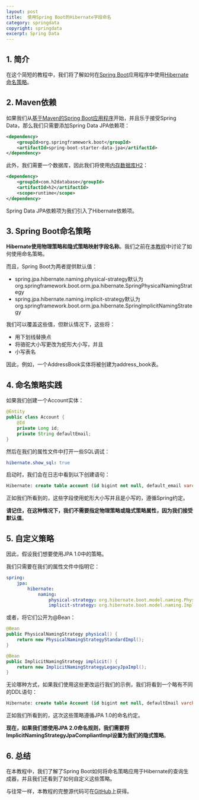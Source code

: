 ```yaml
---
layout: post
title:  使用Spring Boot的Hibernate字段命名
category: springdata
copyright: springdata
excerpt: Spring Data
---
```


## 1. 简介

在这个简短的教程中，我们将了解如何在[Spring Boot](https://www.baeldung.com/spring-boot)应用程序中使用[Hibernate命名策略](https://www.baeldung.com/hibernate-naming-strategy)。

## 2. Maven依赖

如果我们从[基于Maven的Spring Boot应用程序](https://www.baeldung.com/spring-boot-start)开始，并且乐于接受Spring Data，那么我们只需要添加Spring Data JPA依赖项：

```xml
<dependency>
    <groupId>org.springframework.boot</groupId>
    <artifactId>spring-boot-starter-data-jpa</artifactId>
</dependency>
```

此外，我们需要一个数据库，因此我们将使用[内存数据库H2](https://central.sonatype.com/artifact/com.h2database/h2/2.1.212)：

```xml
<dependency>
    <groupId>com.h2database</groupId>
    <artifactId>h2</artifactId>
    <scope>runtime</scope>
</dependency>
```

Spring Data JPA依赖项为我们引入了Hibernate依赖项。

## 3. Spring Boot命名策略

**Hibernate使用物理策略和隐式策略映射字段名称**。我们之前在[本教程](https://www.baeldung.com/hibernate-naming-strategy)中讨论了如何使用命名策略。

而且，Spring Boot为两者提供默认值：

- spring.jpa.hibernate.naming.physical-strategy默认为org.springframework.boot.orm.jpa.hibernate.SpringPhysicalNamingStrategy
- spring.jpa.hibernate.naming.implicit-strategy默认为org.springframework.boot.orm.jpa.hibernate.SpringImplicitNamingStrategy

我们可以覆盖这些值，但默认情况下，这些将：

-   用下划线替换点
-   将骆驼大小写更改为蛇形大小写，并且
-   小写表名

因此，例如，一个AddressBook实体将被创建为address_book表。

## 4. 命名策略实践

如果我们创建一个Account实体：

```java
@Entity
public class Account {
    @Id
    private Long id;
    private String defaultEmail;
}
```

然后在我们的属性文件中打开一些SQL调试：

```yaml
hibernate.show_sql: true
```

启动时，我们会在日志中看到以下创建语句：

```sql
Hibernate: create table account (id bigint not null, default_email varchar(255))
```

正如我们所看到的，这些字段使用蛇形大小写并且是小写的，遵循Spring约定。

**请记住，在这种情况下，我们不需要指定物理策略或隐式策略属性，因为我们接受默认值**。

## 5. 自定义策略

因此，假设我们想要使用JPA 1.0中的策略。

我们只需要在我们的属性文件中指明它：

```yaml
spring:
    jpa:
        hibernate:
            naming:
                physical-strategy: org.hibernate.boot.model.naming.PhysicalNamingStrategyStandardImpl
                implicit-strategy: org.hibernate.boot.model.naming.ImplicitNamingStrategyLegacyJpaImpl
```

或者，将它们公开为@Bean：

```java
@Bean
public PhysicalNamingStrategy physical() {
    return new PhysicalNamingStrategyStandardImpl();
}

@Bean
public ImplicitNamingStrategy implicit() {
    return new ImplicitNamingStrategyLegacyJpaImpl();
}
```

无论哪种方式，如果我们使用这些更改运行我们的示例，我们将看到一个略有不同的DDL语句：

```sql
Hibernate: create table Account (id bigint not null, defaultEmail varchar(255), primary key (id))
```

正如我们所看到的，这次这些策略遵循JPA 1.0的命名约定。

**现在，如果我们想使用JPA 2.0命名规则，我们需要将ImplicitNamingStrategyJpaCompliantImpl设置为我们的隐式策略**。

## 6. 总结

在本教程中，我们了解了Spring Boot如何将命名策略应用于Hibernate的查询生成器，并且我们还看到了如何自定义这些策略。

与往常一样，本教程的完整源代码可在[GitHub](https://github.com/tuyucheng7/taketoday-tutorial4j/tree/master/spring-data-modules)上获得。